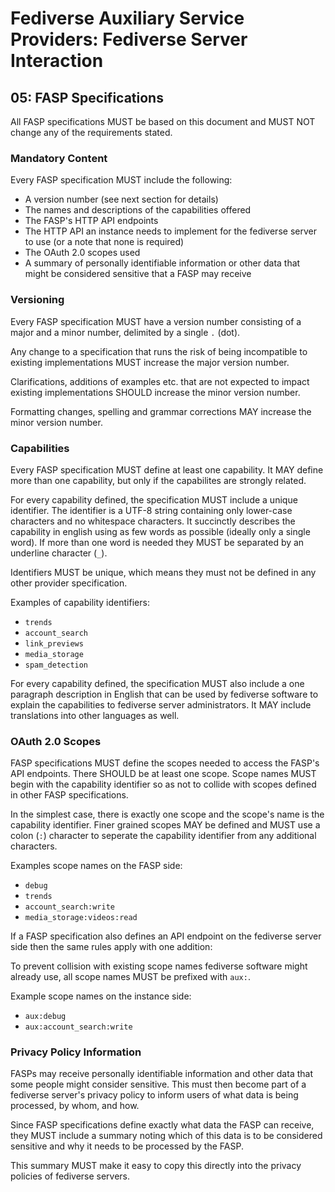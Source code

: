 # Fediverse Auxiliary Service Providers: Fediverse Server Interaction

## 05: FASP Specifications

All FASP specifications MUST be based on this document and MUST NOT
change any of the requirements stated.

### Mandatory Content

Every FASP specification MUST include the following:

* A version number (see next section for details)
* The names and descriptions of the capabilities offered
* The FASP's HTTP API endpoints
* The HTTP API an instance needs to implement for the fediverse server to use
  (or a note that none is required)
* The OAuth 2.0 scopes used
* A summary of personally identifiable information or other data that
  might be considered sensitive that a FASP may receive

### Versioning

Every FASP specification MUST have a version number consisting of a major and
a minor number, delimited by a single `.` (dot).

Any change to a specification that runs the risk of being incompatible
to existing implementations MUST increase the major version number.

Clarifications, additions of examples etc. that are not expected to impact
existing implementations SHOULD increase the minor version number.

Formatting changes, spelling and grammar corrections MAY increase the
minor version number.

### Capabilities

Every FASP specification MUST define at least one capability. It MAY
define more than one capability, but only if the capabilites are
strongly related.

For every capability defined, the specification MUST include a unique
identifier. The identifier is a UTF-8 string containing only lower-case
characters and no whitespace characters. It succinctly describes the
capability in english using as few words as possible (ideally only a
single word). If more than one word is needed they MUST be separated by
an underline character (`_`).

Identifiers MUST be unique, which means they must not be defined in any
other provider specification.

Examples of capability identifiers:

* `trends`
* `account_search`
* `link_previews`
* `media_storage`
* `spam_detection`

For every capability defined, the specification MUST also include a one
paragraph description in English that can be used by fediverse software
to explain the capabilities to fediverse server administrators. It MAY include
translations into other languages as well. 

### OAuth 2.0 Scopes

FASP specifications MUST define the scopes needed to access the
FASP's API endpoints. There SHOULD be at least one scope. Scope
names MUST begin with the capability identifier so as not to collide with
scopes defined in other FASP specifications.

In the simplest case, there is exactly one scope and the scope's name is
the capability identifier. Finer grained scopes MAY be defined and MUST
use a colon (`:`) character to seperate the capability identifier from
any additional characters.

Examples scope names on the FASP side:

* `debug`
* `trends`
* `account_search:write`
* `media_storage:videos:read`

If a FASP specification also defines an API endpoint on the fediverse server
side then the same rules apply with one addition:

To prevent collision with existing scope names fediverse
software might already use, all scope names MUST be prefixed with
`aux:`.

Example scope names on the instance side:

* `aux:debug`
* `aux:account_search:write`

### Privacy Policy Information

FASPs may receive personally identifiable information and other data
that some people might consider sensitive. This must then become part of
a fediverse server's privacy policy to inform users of what data is being
processed, by whom, and how.

Since FASP specifications define exactly what data the FASP can
receive, they MUST include a summary noting which of this data is to be
considered sensitive and why it needs to be processed by the FASP.

This summary MUST make it easy to copy this directly into the privacy
policies of fediverse servers.
